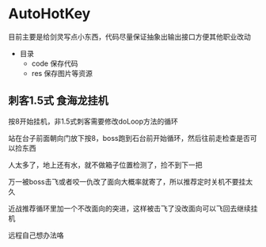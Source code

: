 # AutoHotKey

目前主要是给剑灵写点小东西，代码尽量保证抽象出输出接口方便其他职业改动

* 目录
  * code 保存代码
  * res 保存图片等资源



## 刺客1.5式 食海龙挂机

按8开始挂机，非1.5式刺客需要修改doLoop方法的循环

站在台子前面朝向门放下按8，boss跑到石台前开始循环，然后往前走检查是否可以捡东西

人太多了，地上还有水，就不做箱子位置检测了，捡不到下一把

万一被boss击飞或者咬一仇改了面向大概率就寄了，所以推荐定时关机不要挂太久

近战推荐循环里加一个不改面向的突进，这样被击飞了没改面向可以飞回去继续挂机

远程自己想办法咯
